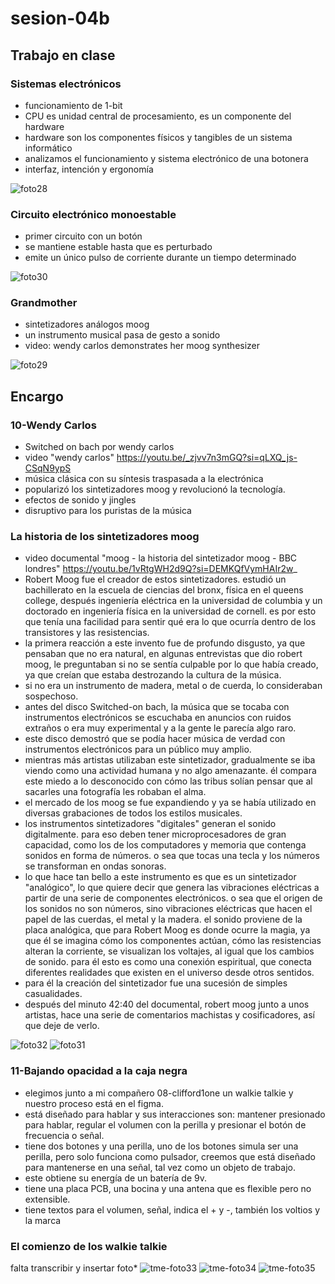 # sesion-04b

## Trabajo en clase

### Sistemas electrónicos

- funcionamiento de 1-bit
- CPU es unidad central de procesamiento, es un componente del hardware
- hardware son los componentes físicos y tangibles de un sistema informático
- analizamos el funcionamiento y sistema electrónico de una botonera
- interfaz, intención y ergonomía

![foto28](https://github.com/user-attachments/assets/7d0c4353-8013-4b4c-a0a5-73f847f5d0ad)

### Circuito electrónico monoestable

- primer circuito con un botón
- se mantiene estable hasta que es perturbado
- emite un único pulso de corriente durante un tiempo determinado

![foto30](https://github.com/user-attachments/assets/a5044861-b7b7-4999-9bf1-ad8a6f363bf4)

### Grandmother

- sintetizadores análogos moog
- un instrumento musical pasa de gesto a sonido
- video: wendy carlos demonstrates her moog synthesizer

![foto29](https://github.com/user-attachments/assets/00a91f8b-9c35-44c2-8040-9c94c409347e)

## Encargo

### 10-Wendy Carlos

- Switched on bach por wendy carlos
- video "wendy carlos" <https://youtu.be/_zjvv7n3mGQ?si=qLXQ_js-CSqN9ypS>
- música clásica con su síntesis traspasada a la electrónica
- popularizó los sintetizadores moog y revolucionó la tecnología.
- efectos de sonido y jingles
- disruptivo para los puristas de la música

### La historia de los sintetizadores moog

- video documental "moog - la historia del sintetizador moog - BBC londres" <https://youtu.be/1vRtgWH2d9Q?si=DEMKQfVymHAIr2w>_
- Robert Moog fue el creador de estos sintetizadores. estudió un bachillerato en la escuela de ciencias del bronx, física en el queens college, después ingeniería eléctrica en la universidad de columbia y un doctorado en ingeniería física en la universidad de cornell. es por esto que tenía una facilidad para sentir qué era lo que ocurría dentro de los transistores y las resistencias.
- la primera reacción a este invento fue de profundo disgusto, ya que pensaban que no era natural, en algunas entrevistas que dio robert moog, le preguntaban si no se sentía culpable por lo que había creado, ya que creían que estaba destrozando la cultura de la música.
- si no era un instrumento de madera, metal o de cuerda, lo consideraban sospechoso.
- antes del disco Switched-on bach, la música que se tocaba con instrumentos electrónicos se escuchaba en anuncios con ruidos extraños o era muy experimental y a la gente le parecía algo raro.
- este disco demostró que se podía hacer música de verdad con instrumentos electrónicos para un público muy amplio.
- mientras más artistas utilizaban este sintetizador, gradualmente se iba viendo como una actividad humana y no algo amenazante. él compara este miedo a lo desconocido con cómo las tribus solían pensar que al sacarles una fotografía les robaban el alma.
- el mercado de los moog se fue expandiendo y ya se había utilizado en diversas grabaciones de todos los estilos musicales.
- los instrumentos sintetizadores "digitales" generan el sonido digitalmente. para eso deben tener microprocesadores de gran capacidad, como los de los computadores y memoria que contenga sonidos en forma de números. o sea que tocas una tecla y los números se transforman en ondas sonoras.
- lo que hace tan bello a este instrumento es que es un sintetizador "analógico", lo que quiere decir que genera las vibraciones eléctricas a partir de una serie de componentes electrónicos. o sea que el origen de los sonidos no son números, sino vibraciones eléctricas que hacen el papel de las cuerdas, el metal y la madera. el sonido proviene de la placa analógica, que para Robert Moog es donde ocurre la magia, ya que él se imagina cómo los componentes actúan, cómo las resistencias alteran la corriente, se visualizan los voltajes, al igual que los cambios de sonido. para él esto es como una conexión espiritual, que conecta diferentes realidades que existen en el universo desde otros sentidos.
- para él la creación del sintetizador fue una sucesión de simples casualidades.
- después del minuto 42:40 del documental, robert moog junto a unos artistas, hace una serie de comentarios machistas y cosificadores, así que deje de verlo.

![foto32](https://github.com/user-attachments/assets/ed6b3444-2466-4a1d-8ae5-9e4c4eac13ca)
![foto31](https://github.com/user-attachments/assets/f696c017-8e36-4065-a300-ad4a669ed5bd)

### 11-Bajando opacidad a la caja negra

- elegimos junto a mi compañero 08-clifford1one un walkie talkie y nuestro proceso está en el figma.
- está diseñado para hablar y sus interacciones son: mantener presionado para hablar, regular el volumen con la perilla y presionar el botón de frecuencia o señal.
- tiene dos botones y una perilla, uno de los botones simula ser una perilla, pero solo funciona como pulsador, creemos que está diseñado para mantenerse en una señal, tal vez como un objeto de trabajo.
- este obtiene su energía de un batería de 9v.
- tiene una placa PCB, una bocina y una antena que es flexible pero no extensible.
- tiene textos para el volumen, señal, indica el + y -, también los voltios y la marca

### El comienzo de los walkie talkie

falta transcribir y insertar foto*
![tme-foto33](https://github.com/user-attachments/assets/4985511b-4776-49e3-aa69-df5cab51904d)
![tme-foto34](https://github.com/user-attachments/assets/4a438290-b390-4b60-93bd-6c692163bfdc)
![tme-foto35](https://github.com/user-attachments/assets/ece66632-f6c2-4d93-887e-dad3a75a3c64)
